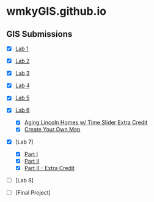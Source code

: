 # wmkyGIS.github.io
## GIS Submissions

- [x] [Lab 1](https://wmkygis.github.io/Lab%201.html)
- [x] [Lab 2](https://wmkygis.github.io/lab2/index.html) 
- [x] [Lab 3](https://wmkygis.github.io/Lab%203/Lab3.html)
- [x] [Lab 4](https://wmkyGIS.github.io/lab4/index.html)
- [x] [Lab 5](https://wmkyGIS.github.io/lab5/index.html)
- [x] [Lab 6](https://wmkyGIS.github.io/lab6/)
    - [x]  [Aging Lincoln Homes w/ Time Slider Extra Credit](https://wmkyGIS.github.io/lab6/6_2index.html)
    - [x]  [Create Your Own Map](https://wmkygis.github.io/lab6/CYOmap_index.html)
- [x] [Lab 7] 
    - [x] [Part I](https://wmkyGIS.github.io/lab7/index.html)
    - [x] [Part II](https://wmkyGIS.github.io/lab7/index2.html)
    - [x] [Part II - Extra Credit](https://wmkygis.github.io/lab7/index2.2.html)
- [ ] [Lab 8]
- [ ] [Final Project]

